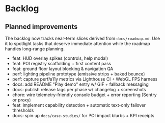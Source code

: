 # Backlog

## Planned improvements

The backlog now tracks near-term slices derived from `docs/roadmap.md`. Use it to spotlight
tasks that deserve immediate attention while the roadmap handles long-range planning.

- feat: HUD overlay spikes (controls, help modal)
- feat: POI registry scaffolding + first content pass
- feat: ground floor layout blocking & navigation QA
- perf: lighting pipeline prototype (emissive strips + baked bounce)
- perf: capture perf/a11y metrics via Lighthouse CI + WebGL FPS harness
- docs: add README "Play demo" entry w/ GIF + fallback messaging
- docs: publish release tags per phase w/ changelog + screenshots
- chore: wire telemetry-friendly console budget + error reporting (Sentry or proxy)
- feat: implement capability detection + automatic text-only failover thresholds
- docs: spin up `docs/case-studies/` for POI impact blurbs + KPI receipts
